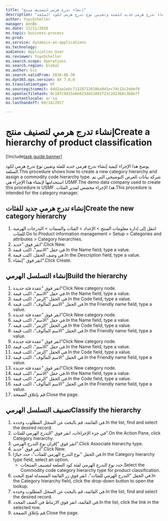 ```yaml
--- 
title: "إنشاء تدرج هرمي لتصنيف منتج"
description: "يوضح هذا الإجراء كيفية إنشاء تدرج هرمي جديد للفئة وتعيين نوع تدرج هرمي لكود السلعة."
author: YuyuScheller
manager: AnnBe
ms.date: 11/11/2016
ms.topic: business-process
ms.prod: 
ms.service: dynamics-ax-applications
ms.technology: 
audience: Application User
ms.reviewer: YuyuScheller
ms.search.scope: Operations
ms.search.region: Global
ms.author: bis
ms.search.validFrom: 2016-06-30
ms.dyn365.ops.version: AX 7.0.0
ms.translationtype: HT
ms.sourcegitcommit: 6dd2aa1ebc713287120106a9d1ec7dc15c24def9
ms.openlocfilehash: 0c107c9d15e0e023de51891f23c2d2360c3b8e7f
ms.contentlocale: ar-sa
ms.lasthandoff: 09/14/2017

---
```

# <a name="create-a-hierarchy-of-product-classification"></a><span data-ttu-id="0e067-103">إنشاء تدرج هرمي لتصنيف منتج</span><span class="sxs-lookup"><span data-stu-id="0e067-103">Create a hierarchy of product classification</span></span>

[!include[task guide banner](../../includes/task-guide-banner.md)]

<span data-ttu-id="0e067-104">يوضح هذا الإجراء كيفية إنشاء تدرج هرمي جديد للفئة وتعيين نوع تدرج هرمي لكود السلعة.</span><span class="sxs-lookup"><span data-stu-id="0e067-104">This procedure shows how to create a new category hierarchy and assign a commodity code hierarchy type.</span></span> <span data-ttu-id="0e067-105">شركة بيانات العرض التوضيحي التي تم استخدامها لإنشاء هذا الإجراء هي USMF.</span><span class="sxs-lookup"><span data-stu-id="0e067-105">The demo data company used to create this procedure is USMF.</span></span> <span data-ttu-id="0e067-106">هذا الإجراء مخصص لمدير الفئات.</span><span class="sxs-lookup"><span data-stu-id="0e067-106">This procedure is intended for the category manager.</span></span>


## <a name="create-the-new-category-hierarchy"></a><span data-ttu-id="0e067-107">إنشاء تدرج هرمي جديد للفئات</span><span class="sxs-lookup"><span data-stu-id="0e067-107">Create the new category hierarchy</span></span>
1. <span data-ttu-id="0e067-108">انتقل إلى إدارة معلومات المنتج > الإعداد > الفئات والسمات > التدرجات الهرمية للفئات.</span><span class="sxs-lookup"><span data-stu-id="0e067-108">Go to Product information management > Setup > Categories and attributes > Category hierarchies.</span></span>
2. <span data-ttu-id="0e067-109">انقر فوق "جديد".</span><span class="sxs-lookup"><span data-stu-id="0e067-109">Click New.</span></span>
3. <span data-ttu-id="0e067-110">في حقل "الاسم"، اكتب قيمة.</span><span class="sxs-lookup"><span data-stu-id="0e067-110">In the Name field, type a value.</span></span>
4. <span data-ttu-id="0e067-111">في وصف الحقل، اكتب قيمة.</span><span class="sxs-lookup"><span data-stu-id="0e067-111">In the Description field, type a value.</span></span>
5. <span data-ttu-id="0e067-112">انقر فوق "إنشاء".</span><span class="sxs-lookup"><span data-stu-id="0e067-112">Click Create.</span></span>

## <a name="build-the-hierarchy"></a><span data-ttu-id="0e067-113">إنشاء التسلسل الهرمي</span><span class="sxs-lookup"><span data-stu-id="0e067-113">Build the hierarchy</span></span>
1. <span data-ttu-id="0e067-114">انقر فوق "عقدة فئة جديدة"</span><span class="sxs-lookup"><span data-stu-id="0e067-114">Click New category node.</span></span>
2. <span data-ttu-id="0e067-115">في حقل "الاسم"، اكتب قيمة.</span><span class="sxs-lookup"><span data-stu-id="0e067-115">In the Name field, type a value.</span></span>
3. <span data-ttu-id="0e067-116">في الحقل "الرمز"، اكتب قيمة.</span><span class="sxs-lookup"><span data-stu-id="0e067-116">In the Code field, type a value.</span></span>
4. <span data-ttu-id="0e067-117">في الحقل "الاسم المألوف"، اكتب قيمة.</span><span class="sxs-lookup"><span data-stu-id="0e067-117">In the Friendly name field, type a value.</span></span>
5. <span data-ttu-id="0e067-118">انقر فوق "عقدة فئة جديدة"</span><span class="sxs-lookup"><span data-stu-id="0e067-118">Click New category node.</span></span>
6. <span data-ttu-id="0e067-119">في حقل "الاسم"، اكتب قيمة.</span><span class="sxs-lookup"><span data-stu-id="0e067-119">In the Name field, type a value.</span></span>
7. <span data-ttu-id="0e067-120">في الحقل "الرمز"، اكتب قيمة.</span><span class="sxs-lookup"><span data-stu-id="0e067-120">In the Code field, type a value.</span></span>
8. <span data-ttu-id="0e067-121">في الحقل "الاسم المألوف"، اكتب قيمة.</span><span class="sxs-lookup"><span data-stu-id="0e067-121">In the Friendly name field, type a value.</span></span>
9. <span data-ttu-id="0e067-122">انقر فوق "عقدة فئة جديدة"</span><span class="sxs-lookup"><span data-stu-id="0e067-122">Click New category node.</span></span>
10. <span data-ttu-id="0e067-123">في حقل "الاسم"، اكتب قيمة.</span><span class="sxs-lookup"><span data-stu-id="0e067-123">In the Name field, type a value.</span></span>
11. <span data-ttu-id="0e067-124">في الحقل "الرمز"، اكتب قيمة.</span><span class="sxs-lookup"><span data-stu-id="0e067-124">In the Code field, type a value.</span></span>
12. <span data-ttu-id="0e067-125">في الحقل "الاسم المألوف"، اكتب قيمة.</span><span class="sxs-lookup"><span data-stu-id="0e067-125">In the Friendly name field, type a value.</span></span>
13. <span data-ttu-id="0e067-126">انقر فوق "عقدة فئة جديدة"</span><span class="sxs-lookup"><span data-stu-id="0e067-126">Click New category node.</span></span>
14. <span data-ttu-id="0e067-127">في حقل "الاسم"، اكتب قيمة.</span><span class="sxs-lookup"><span data-stu-id="0e067-127">In the Name field, type a value.</span></span>
15. <span data-ttu-id="0e067-128">في الحقل "الرمز"، اكتب قيمة.</span><span class="sxs-lookup"><span data-stu-id="0e067-128">In the Code field, type a value.</span></span>
16. <span data-ttu-id="0e067-129">في الحقل "الاسم المألوف"، اكتب قيمة.</span><span class="sxs-lookup"><span data-stu-id="0e067-129">In the Friendly name field, type a value.</span></span>
17. <span data-ttu-id="0e067-130">قم بإغلاق الصفحة.</span><span class="sxs-lookup"><span data-stu-id="0e067-130">Close the page.</span></span>

## <a name="classify-the-hierarchy"></a><span data-ttu-id="0e067-131">تصنيف التسلسل الهرمي</span><span class="sxs-lookup"><span data-stu-id="0e067-131">Classify the hierarchy</span></span>
1. <span data-ttu-id="0e067-132">في القائمة، قم بالبحث عن السجل المطلوب وحدده.</span><span class="sxs-lookup"><span data-stu-id="0e067-132">In the list, find and select the desired record.</span></span>
2. <span data-ttu-id="0e067-133">في جزء الإجراءات، انقر فوق "التدرج الهرمي للفئات".</span><span class="sxs-lookup"><span data-stu-id="0e067-133">On the Action Pane, click Category hierarchy.</span></span>
3. <span data-ttu-id="0e067-134">انقر فوق "إقران نوع التدرج الهرمي".</span><span class="sxs-lookup"><span data-stu-id="0e067-134">Click Associate hierarchy type.</span></span>
4. <span data-ttu-id="0e067-135">انقر فوق "جديد".</span><span class="sxs-lookup"><span data-stu-id="0e067-135">Click New.</span></span>
5. <span data-ttu-id="0e067-136">في الحقل "نوع التدرج الهرمي للفئات"، حدد خيارًا.</span><span class="sxs-lookup"><span data-stu-id="0e067-136">In the Category hierarchy type field, select an option.</span></span>
    * <span data-ttu-id="0e067-137">حدد نوع التدرج الهرمي لفئة كود السلعة لتصنيف المنتجات.</span><span class="sxs-lookup"><span data-stu-id="0e067-137">Select the Commodity code category hierarchy type for product classification.</span></span>  
6. <span data-ttu-id="0e067-138">في الحقل "التدرج الهرمي للفئات"، انقر فوق زر القائمة المنسدلة لفتح البحث.</span><span class="sxs-lookup"><span data-stu-id="0e067-138">In the Category hierarchy field, click the drop-down button to open the lookup.</span></span>
7. <span data-ttu-id="0e067-139">في القائمة، قم بالبحث عن السجل المطلوب وحدده.</span><span class="sxs-lookup"><span data-stu-id="0e067-139">In the list, find and select the desired record.</span></span>
8. <span data-ttu-id="0e067-140">في القائمة، انقر فوق الارتباط في الصف المحدد.</span><span class="sxs-lookup"><span data-stu-id="0e067-140">In the list, click the link in the selected row.</span></span>
9. <span data-ttu-id="0e067-141">قم بإغلاق الصفحة.</span><span class="sxs-lookup"><span data-stu-id="0e067-141">Close the page.</span></span>


